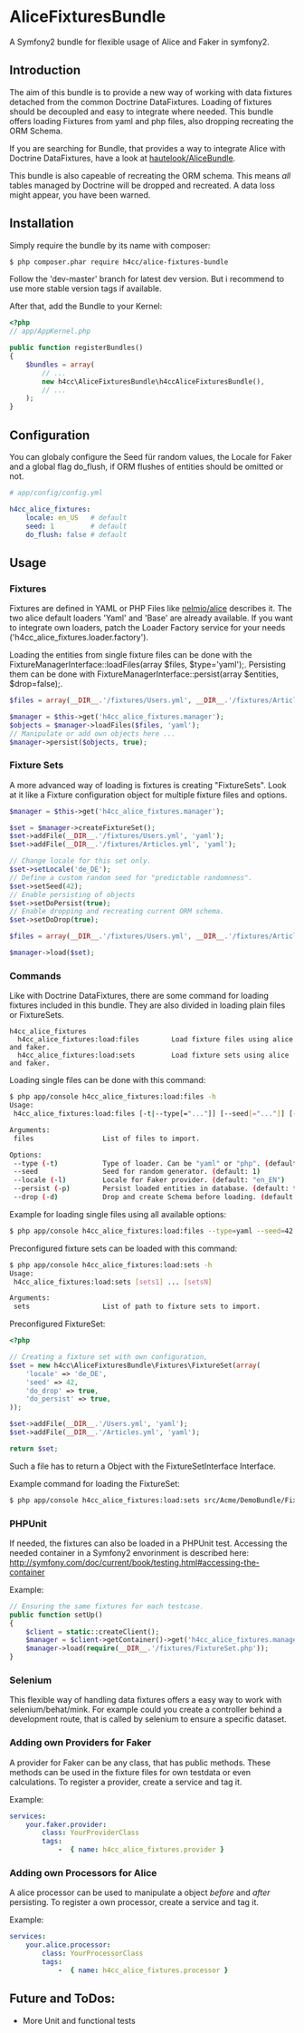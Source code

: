 AliceFixturesBundle
===================

A Symfony2 bundle for flexible usage of Alice and Faker in symfony2.

## Introduction

The aim of this bundle is to provide a new way of working with data fixtures detached from the common Doctrine DataFixtures.
Loading of fixtures should be decoupled and easy to integrate where needed.
This bundle offers loading Fixtures from yaml and php files, also dropping recreating the ORM Schema.

If you are searching for Bundle, that provides a way to integrate Alice with Doctrine DataFixtures, have a look at [hautelook/AliceBundle](https://github.com/hautelook/AliceBundle).

This bundle is also capeable of recreating the ORM schema.
This means _all_ tables managed by Doctrine will be dropped and recreated. A data loss might appear, you have been warned.


## Installation

Simply require the bundle by its name with composer:
```bash
$ php composer.phar require h4cc/alice-fixtures-bundle
```
Follow the 'dev-master' branch for latest dev version. But i recommend to use more stable version tags if available.


After that, add the Bundle to your Kernel:
```php
<?php
// app/AppKernel.php

public function registerBundles()
{
    $bundles = array(
        // ...
        new h4cc\AliceFixturesBundle\h4ccAliceFixturesBundle(),
        // ...
    );
}
```


## Configuration

You can globaly configure the Seed für random values, the Locale for Faker and a global flag do_flush, if ORM flushes of entities should be omitted or not.

```yaml
# app/config/config.yml

h4cc_alice_fixtures:
    locale: en_US   # default
    seed: 1         # default
    do_flush: false # default
```

## Usage

### Fixtures

Fixtures are defined in YAML or PHP Files like [nelmio/alice](https://github.com/nelmio/alice) describes it.
The two alice default loaders 'Yaml' and 'Base' are already available.
If you want to integrate own loaders, patch the Loader Factory service for your needs ('h4cc_alice_fixtures.loader.factory').

Loading the entities from single fixture files can be done with the FixtureManagerInterface::loadFiles(array $files, $type='yaml');.
Persisting them can be done with FixtureManagerInterface::persist(array $entities, $drop=false);.

```php
$files = array(__DIR__.'/fixtures/Users.yml', __DIR__.'/fixtures/Articles.yml');

$manager = $this->get('h4cc_alice_fixtures.manager');
$objects = $manager->loadFiles($files, 'yaml');
// Manipulate or add own objects here ...
$manager->persist($objects, true);
```

### Fixture Sets

A more advanced way of loading is fixtures is creating "FixtureSets".
Look at it like a Fixture configuration object for multiple fixture files and options.

```php
$manager = $this->get('h4cc_alice_fixtures.manager');

$set = $manager->createFixtureSet();
$set->addFile(__DIR__.'/fixtures/Users.yml', 'yaml');
$set->addFile(__DIR__.'/fixtures/Articles.yml', 'yaml');

// Change locale for this set only.
$set->setLocale('de_DE');
// Define a custom random seed for "predictable randomness".
$set->setSeed(42);
// Enable persisting of objects
$set->setDoPersist(true);
// Enable dropping and recreating current ORM schema.
$set->setDoDrop(true);

$files = array(__DIR__.'/fixtures/Users.yml', __DIR__.'/fixtures/Articles.yml');

$manager->load($set);
```

### Commands

Like with Doctrine DataFixtures, there are some command for loading fixtures included in this bundle.
They are also divided in loading plain files or FixtureSets.

```
h4cc_alice_fixtures
  h4cc_alice_fixtures:load:files        Load fixture files using alice and faker.
  h4cc_alice_fixtures:load:sets         Load fixture sets using alice and faker.
```

Loading single files can be done with this command:
```bash
$ php app/console h4cc_alice_fixtures:load:files -h
Usage:
 h4cc_alice_fixtures:load:files [-t|--type[="..."]] [--seed[="..."]] [-l|--locale[="..."]] [-p|--persist[="..."]] [-d|--drop[="..."]] [files1] ... [filesN]

Arguments:
 files                 List of files to import.

Options:
 --type (-t)           Type of loader. Can be "yaml" or "php". (default: "yaml")
 --seed                Seed for random generator. (default: 1)
 --locale (-l)         Locale for Faker provider. (default: "en_EN")
 --persist (-p)        Persist loaded entities in database. (default: true)
 --drop (-d)           Drop and create Schema before loading. (default: false)
```

Example for loading single files using all available options:
```bash
$ php app/console h4cc_alice_fixtures:load:files --type=yaml --seed=42 --local=de_DE --persist=true --drop=true src/Acme/DemoBundle/Fixtures/Users.yml src/Acme/DemoBundle/Fixtures/Articles.yml
```

Preconfigured fixture sets can be loaded with this command:
```bash
$ php app/console h4cc_alice_fixtures:load:sets -h
Usage:
 h4cc_alice_fixtures:load:sets [sets1] ... [setsN]

Arguments:
 sets                  List of path to fixture sets to import.
```

Preconfigured FixtureSet:
```php
<?php

// Creating a fixture set with own configuration,
$set = new h4cc\AliceFixturesBundle\Fixtures\FixtureSet(array(
    'locale' => 'de_DE',
    'seed' => 42,
    'do_drop' => true,
    'do_persist' => true,
));

$set->addFile(__DIR__.'/Users.yml', 'yaml');
$set->addFile(__DIR__.'/Articles.yml', 'yaml');

return $set;
```
Such a file has to return a Object with the FixtureSetInterface Interface.


Example command for loading the FixtureSet:
```bash
$ php app/console h4cc_alice_fixtures:load:sets src/Acme/DemoBundle/Fixtures/UsersAndArticlesSet.php
```

### PHPUnit

If needed, the fixtures can also be loaded in a PHPUnit test.
Accessing the needed container in a Symfony2 envorinment is described here: http://symfony.com/doc/current/book/testing.html#accessing-the-container

Example:
```php
// Ensuring the same fixtures for each testcase.
public function setUp()
{
    $client = static::createClient();
    $manager = $client->getContainer()->get('h4cc_alice_fixtures.manager');
    $manager->load(require(__DIR__.'/fixtures/FixtureSet.php'));
}
```

### Selenium

This flexible way of handling data fixtures offers a easy way to work with selenium/behat/mink.
For example could you create a controller behind a development route, that is called by selenium to ensure a specific dataset.


### Adding own Providers for Faker

A provider for Faker can be any class, that has public methods.
These methods can be used in the fixture files for own testdata or even calculations.
To register a provider, create a service and tag it.

Example:
```yaml
services:
    your.faker.provider:
        class: YourProviderClass
        tags:
            -  { name: h4cc_alice_fixtures.provider }
```

### Adding own Processors for Alice

A alice processor can be used to manipulate a object _before_ and _after_ persisting.
To register a own processor, create a service and tag it.

Example:
```yaml
services:
    your.alice.processor:
        class: YourProcessorClass
        tags:
            -  { name: h4cc_alice_fixtures.processor }
```

## Future and ToDos:

- More Unit and functional tests
